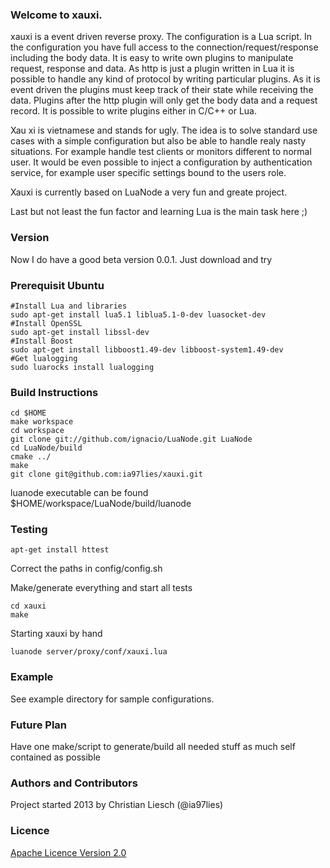 ### Welcome to xauxi.
xauxi is a event driven reverse proxy. The configuration is a Lua script. In the configuration you have full access to the connection/request/response including the body data. It is easy to write own plugins to manipulate request, response and data. As http is just a plugin written in Lua it is possible to handle any kind of protocol by writing particular plugins. As it is event driven the plugins must keep track of their state while receiving the data. Plugins after the http plugin will only get the body data and a request record. It is possible to write plugins either in C/C++ or Lua.

Xau xi is vietnamese and stands for ugly. The idea is to solve standard use cases with a simple configuration but also be able to handle realy nasty situations. For example handle test clients or monitors different to normal user. It would be even possible to inject a configuration by authentication service, for example user specific settings bound to the users role.

Xauxi is currently based on LuaNode a very fun and greate project.

Last but not least the fun factor and learning Lua is the main task here ;)

### Version
Now I do have a good beta version 0.0.1. Just download and try

### Prerequisit Ubuntu
```
#Install Lua and libraries
sudo apt-get install lua5.1 liblua5.1-0-dev luasocket-dev
#Install OpenSSL
sudo apt-get install libssl-dev
#Install Boost
sudo apt-get install libboost1.49-dev libboost-system1.49-dev
#Get lualogging
sudo luarocks install lualogging
```

### Build Instructions
```
cd $HOME
make workspace
cd workspace
git clone git://github.com/ignacio/LuaNode.git LuaNode
cd LuaNode/build
cmake ../
make
git clone git@github.com:ia97lies/xauxi.git
```

luanode executable can be found $HOME/workspace/LuaNode/build/luanode

### Testing

```
apt-get install httest
```

Correct the paths in config/config.sh

Make/generate everything and start all tests
```
cd xauxi
make
```

Starting xauxi by hand
```
luanode server/proxy/conf/xauxi.lua
```

### Example
See example directory for sample configurations.

### Future Plan
Have one make/script to generate/build all needed stuff as much self contained as possible

### Authors and Contributors
Project started 2013 by Christian Liesch (@ia97lies)

### Licence
[Apache Licence Version 2.0](http://www.apache.org/licenses/LICENSE-2.0)


